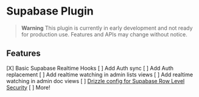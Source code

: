 # Supabase Plugin

> **Warning**
> This plugin is currently in early development and not ready for production use. Features and APIs may change without notice.

## Features

[X] Basic Supabase Realtime Hooks
[ ] Add Auth sync
[ ] Add Auth replacement
[ ] Add realtime watching in admin lists views
[ ] Add realtime watching in admin doc views
[ ] [Drizzle config for Supabase Row Level Security](https://supabase.com/docs/guides/database/postgres/row-level-security)
[ ] More!
